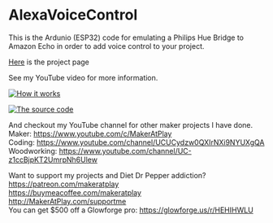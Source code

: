 # AlexaVoiceControl

This is the Ardunio (ESP32) code for emulating a Philips Hue Bridge to Amazon Echo in order to add voice control to your project.


 [Here](http://www.makeratplay.com/projects/47/index.html) is the project page
 

See my YouTube video for more information.


[![How it works](https://img.youtube.com/vi/7T4hS5EFB_I/0.jpg)](https://youtu.be/7T4hS5EFB_I "How it works")

[![The source code](https://img.youtube.com/vi/11NMUUlDJmw/0.jpg)](https://youtu.be/11NMUUlDJmw "The source code")


And checkout my YouTube channel for other maker projects I have done.   
Maker: https://www.youtube.com/c/MakerAtPlay  
Coding: https://www.youtube.com/channel/UCUCydzw0QXIrNXi9NYUXgQA  
Woodworking: https://www.youtube.com/channel/UC-z1ccBjpKT2UmrpNh6Ulew  

Want to support my projects and Diet Dr Pepper addiction?  
https://patreon.com/makeratplay  
https://buymeacoffee.com/makeratplay  
http://MakerAtPlay.com/supportme  
You can get $500 off a Glowforge pro: https://glowforge.us/r/HEHIHWLU  



